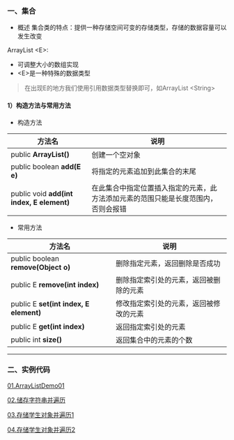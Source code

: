 ### 一、集合

- 概述
集合类的特点：提供一种存储空间可变的存储类型，存储的数据容量可以发生改变

ArrayList \<E>:

- 可调整大小的数组实现
- \<E>是一种特殊的数据类型

> 在出现E的地方我们使用引用数据类型替换即可，如ArrayList \<String>

#### 1）构造方法与常用方法

- 构造方法

|方法名|说明|
|-----|----|
|public **ArrayList()**|创建一个空对象|
|public boolean **add(E e)**|将指定的元素追加到此集合的末尾|
|public void **add(int index, E element)**|在此集合中指定位置插入指定的元素，此方法添加元素的范围只能是长度范围内，否则会报错|

- 常用方法

|方法名|说明|
|-------|----|
|public boolean **remove(Object o)**|删除指定元素，返回删除是否成功|
|public E **remove(int index)**|删除指定索引处的元素，返回被删除的元素|
|public E **set(int index, E element)**|修改指定索引处的元素，返回被修改的元素|
|public E **get(int index)**|返回指定索引处的元素|
|public int **size()**|返回集合中的元素的个数|







-----

### 二、实例代码

[01.ArrayListDemo01](/./code/ArrayListDemo01.java)

[02.储存字符串并遍历](/./code/ArrayListTest01.java)

[03.存储学生对象并遍历1](/./code/ArrayListTest02.java)

[04.存储学生对象并遍历2](/./code/ArrayListTest03.java)



